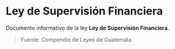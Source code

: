 # Ley de Supervisión Financiera

Documento informativo de la ley **Ley de Supervisión Financiera**.

> Fuente: Compendio de Leyes de Guatemala.